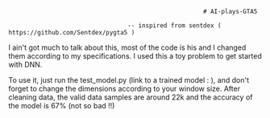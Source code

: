                                                           # AI-plays-GTA5

                                     -- inspired from sentdex ( https://github.com/Sentdex/pygta5 )

I ain't got much to talk about this, most of the code is his and I changed them according to my specifications.
I used this a toy problem to get started with DNN.

To use it, just run the test_model.py (link to a trained model : ), and don't forget to change the dimensions according to your window size.
After cleaning data, the valid data samples are around 22k and the accuracy of the model is 67% (not so bad !!)

